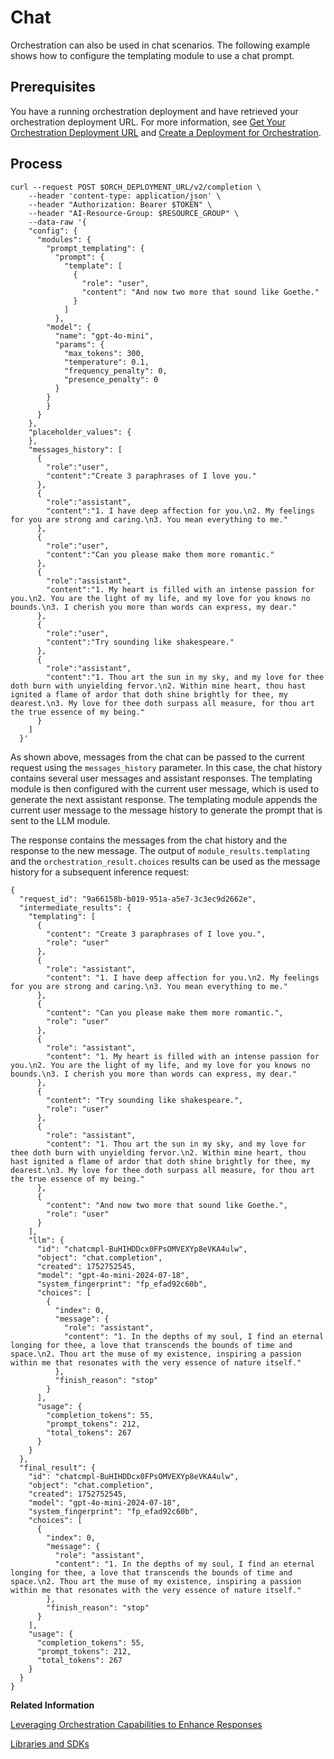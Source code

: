 <!-- loiocd16d739cf7b4c8aa5e3b12062ae6ce9 -->

# Chat

Orchestration can also be used in chat scenarios. The following example shows how to configure the templating module to use a chat prompt.



<a name="loiocd16d739cf7b4c8aa5e3b12062ae6ce9__section_vr2_rpj_12c"/>

## Prerequisites

You have a running orchestration deployment and have retrieved your orchestration deployment URL. For more information, see [Get Your Orchestration Deployment URL](get-your-orchestration-deployment-url-ec7c703.md) and [Create a Deployment for Orchestration](create-a-deployment-for-orchestration-4387aa7.md).



<a name="loiocd16d739cf7b4c8aa5e3b12062ae6ce9__section_chv_4qj_12c"/>

## Process

```
curl --request POST $ORCH_DEPLOYMENT_URL/v2/completion \
    --header 'content-type: application/json' \
    --header "Authorization: Bearer $TOKEN" \
    --header "AI-Resource-Group: $RESOURCE_GROUP" \
    --data-raw '{
    "config": {
      "modules": {
        "prompt_templating": {
          "prompt": {
            "template": [
              {
                "role": "user",
                "content": "And now two more that sound like Goethe."
              }
            ]
          },
        "model": {
          "name": "gpt-4o-mini",
          "params": {
            "max_tokens": 300,
            "temperature": 0.1,
            "frequency_penalty": 0,
            "presence_penalty": 0
          }
        }
        }
      }
    },  
    "placeholder_values": {
    },
    "messages_history": [
      {
        "role":"user",
        "content":"Create 3 paraphrases of I love you."
      },
      {
        "role":"assistant",
        "content":"1. I have deep affection for you.\n2. My feelings for you are strong and caring.\n3. You mean everything to me."
      },
      {
        "role":"user",
        "content":"Can you please make them more romantic."
      },
      {
        "role":"assistant",
        "content":"1. My heart is filled with an intense passion for you.\n2. You are the light of my life, and my love for you knows no bounds.\n3. I cherish you more than words can express, my dear."
      },
      {
        "role":"user",
        "content":"Try sounding like shakespeare."
      },
      {
        "role":"assistant",
        "content":"1. Thou art the sun in my sky, and my love for thee doth burn with unyielding fervor.\n2. Within mine heart, thou hast ignited a flame of ardor that doth shine brightly for thee, my dearest.\n3. My love for thee doth surpass all measure, for thou art the true essence of my being."
      }
    ]
  }'
```

As shown above, messages from the chat can be passed to the current request using the `messages_history` parameter. In this case, the chat history contains several user messages and assistant responses. The templating module is then configured with the current user message, which is used to generate the next assistant response. The templating module appends the current user message to the message history to generate the prompt that is sent to the LLM module.

The response contains the messages from the chat history and the response to the new message. The output of `module_results.templating` and the `orchestration_result.choices` results can be used as the message history for a subsequent inference request:

```
{
  "request_id": "9a66158b-b019-951a-a5e7-3c3ec9d2662e",
  "intermediate_results": {
    "templating": [
      {
        "content": "Create 3 paraphrases of I love you.",
        "role": "user"
      },
      {
        "role": "assistant",
        "content": "1. I have deep affection for you.\n2. My feelings for you are strong and caring.\n3. You mean everything to me."
      },
      {
        "content": "Can you please make them more romantic.",
        "role": "user"
      },
      {
        "role": "assistant",
        "content": "1. My heart is filled with an intense passion for you.\n2. You are the light of my life, and my love for you knows no bounds.\n3. I cherish you more than words can express, my dear."
      },
      {
        "content": "Try sounding like shakespeare.",
        "role": "user"
      },
      {
        "role": "assistant",
        "content": "1. Thou art the sun in my sky, and my love for thee doth burn with unyielding fervor.\n2. Within mine heart, thou hast ignited a flame of ardor that doth shine brightly for thee, my dearest.\n3. My love for thee doth surpass all measure, for thou art the true essence of my being."
      },
      {
        "content": "And now two more that sound like Goethe.",
        "role": "user"
      }
    ],
    "llm": {
      "id": "chatcmpl-BuHIHDDcx0FPsOMVEXYp8eVKA4ulw",
      "object": "chat.completion",
      "created": 1752752545,
      "model": "gpt-4o-mini-2024-07-18",
      "system_fingerprint": "fp_efad92c60b",
      "choices": [
        {
          "index": 0,
          "message": {
            "role": "assistant",
            "content": "1. In the depths of my soul, I find an eternal longing for thee, a love that transcends the bounds of time and space.\n2. Thou art the muse of my existence, inspiring a passion within me that resonates with the very essence of nature itself."
          },
          "finish_reason": "stop"
        }
      ],
      "usage": {
        "completion_tokens": 55,
        "prompt_tokens": 212,
        "total_tokens": 267
      }
    }
  },
  "final_result": {
    "id": "chatcmpl-BuHIHDDcx0FPsOMVEXYp8eVKA4ulw",
    "object": "chat.completion",
    "created": 1752752545,
    "model": "gpt-4o-mini-2024-07-18",
    "system_fingerprint": "fp_efad92c60b",
    "choices": [
      {
        "index": 0,
        "message": {
          "role": "assistant",
          "content": "1. In the depths of my soul, I find an eternal longing for thee, a love that transcends the bounds of time and space.\n2. Thou art the muse of my existence, inspiring a passion within me that resonates with the very essence of nature itself."
        },
        "finish_reason": "stop"
      }
    ],
    "usage": {
      "completion_tokens": 55,
      "prompt_tokens": 212,
      "total_tokens": 267
    }
  }
}
```

**Related Information**  


[Leveraging Orchestration Capabilities to Enhance Responses](https://developers.sap.com/tutorials/ai-core-orchestration-consumption-opt.html)

[Libraries and SDKs](libraries-and-sdks-499309d.md "Explore additional SDKs and libraries that you can use with SAP AI Core.")

